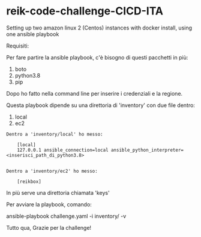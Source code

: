 # reik-code-challenge-CICD-ITA
Setting up two amazon linux 2 (Centos) instances with docker install, using one ansible playbook


Requisiti:

Per fare partire la ansible playbook, c'è bisogno di questi pacchetti in più:
1. boto
2. python3.8
3. pip


Dopo ho fatto <aws configure> nella command line per inserire i credenziali e la regione.
  


Questa playbook dipende su una direttoria di 'inventory' con due file dentro:
  1. local
  2. ec2
  
    Dentro a 'inventory/local' ho messo:
    
        [local]
        127.0.0.1 ansible_connection=local ansible_python_interpreter=<inserisci_path_di_python3.8>
  
 
    Dentro a 'inventory/ec2' ho messo:
    
        [reikbox]

  
  
In più serve una direttoria chiamata 'keys'
  
  

  
Per avviare la playbook, comando: 
  
  ansible-playbook challenge.yaml -i inventory/ -v


  
Tutto qua,
Grazie per la challenge!
